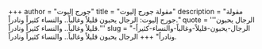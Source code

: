 +++
author = "جورج إليوت"
title = "مقولة جورج إليوت"
description = "مقولة جورج إليوت: الرجال يحبون قليلاً وغالباً.. والنساء كثيراً ونادراً."
quote = '''الرجال يحبون قليلاً وغالباً.. والنساء كثيراً ونادراً.''' 
slug = "الرجال-يحبون-قليلاً-وغالباً-والنساء-كثيراً-ونادراً"
+++
الرجال يحبون قليلاً وغالباً.. والنساء كثيراً ونادراً.
